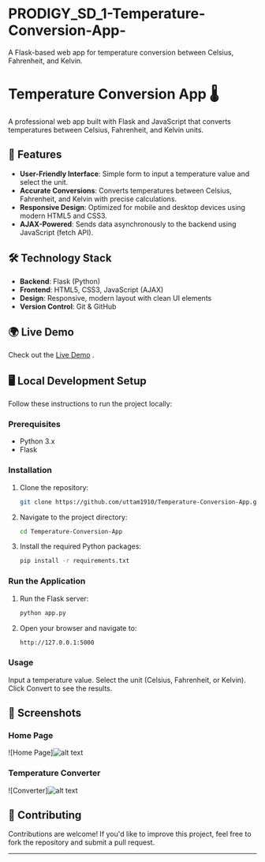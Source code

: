 # PRODIGY_SD_1-Temperature-Conversion-App-
A Flask-based web app for temperature conversion between Celsius, Fahrenheit, and Kelvin.

# Temperature Conversion App 🌡️

A professional web app built with Flask and JavaScript that converts temperatures between Celsius, Fahrenheit, and Kelvin units.

## 🚀 Features

- **User-Friendly Interface**: Simple form to input a temperature value and select the unit.
- **Accurate Conversions**: Converts temperatures between Celsius, Fahrenheit, and Kelvin with precise calculations.
- **Responsive Design**: Optimized for mobile and desktop devices using modern HTML5 and CSS3.
- **AJAX-Powered**: Sends data asynchronously to the backend using JavaScript (fetch API).

## 🛠️ Technology Stack

- **Backend**: Flask (Python)
- **Frontend**: HTML5, CSS3, JavaScript (AJAX)
- **Design**: Responsive, modern layout with clean UI elements
- **Version Control**: Git & GitHub

## 🌍 Live Demo

Check out the [Live Demo](https://your-live-demo-link.com) .

## 🖥️ Local Development Setup

Follow these instructions to run the project locally:

### Prerequisites

- Python 3.x
- Flask

### Installation

1. Clone the repository:

   ```bash
   git clone https://github.com/uttam1910/Temperature-Conversion-App.git

2. Navigate to the project directory:

   ```bash
   cd Temperature-Conversion-App
   
3. Install the required Python packages:

   ```bash
   pip install -r requirements.txt


### Run the Application

1. Run the Flask server:
   
   ```bash
   python app.py

2. Open your browser and navigate to:

   ```bash
   http://127.0.0.1:5000


### Usage

Input a temperature value.
Select the unit (Celsius, Fahrenheit, or Kelvin).
Click Convert to see the results.


## 📸 Screenshots

### Home Page
![Home Page]![alt text](image.png)

### Temperature Converter
![Converter]![alt text](image-1.png)

## 🤝 Contributing

Contributions are welcome! If you'd like to improve this project, feel free to fork the repository and submit a pull request.

---
